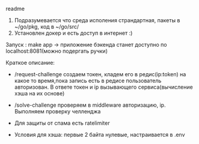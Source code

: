 readme

1. Подразумевается что среда исполения страндартная, пакеты в ~/go/pkg, код в ~/go/src/
2. Установлен докер и есть доступ в интернет :)

Запуск : make app -> приложение бэкенда станет доступно по localhost:8081(можно подергать ручки)

Краткое описание:

- /request-challenge создаем токен, кладем его в редис(ip:token) на какое то время,пока запись есть в редисе
  пользователь авторизован. В ответе токен и ip вызывающего сервиса(вычисление хэша на их основе)
- /solve-challenge проверяем в middleware авторизацию, ip. Выполняем проверку челленджа

- Для защиты от спама есть ratelimiter
- Условия для хэша: первые 2 байта нулевые, настраивается в .env